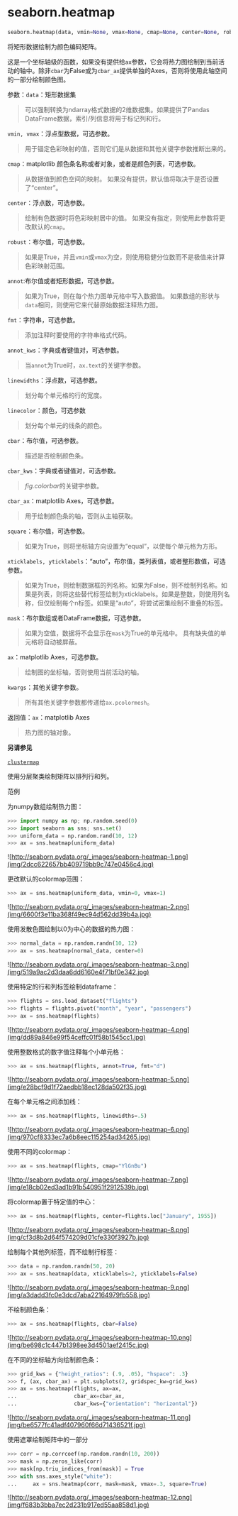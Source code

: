 # seaborn.heatmap

```py
seaborn.heatmap(data, vmin=None, vmax=None, cmap=None, center=None, robust=False, annot=None, fmt='.2g', annot_kws=None, linewidths=0, linecolor='white', cbar=True, cbar_kws=None, cbar_ax=None, square=False, xticklabels='auto', yticklabels='auto', mask=None, ax=None, **kwargs)
```

将矩形数据绘制为颜色编码矩阵。

这是一个坐标轴级的函数，如果没有提供给`ax`参数，它会将热力图绘制到当前活动的轴中。除非`cbar`为False或为`cbar_ax`提供单独的Axes，否则将使用此轴空间的一部分绘制颜色图。

参数：`data`：矩形数据集

> 可以强制转换为ndarray格式数据的2维数据集。如果提供了Pandas DataFrame数据，索引/列信息将用于标记列和行。

`vmin, vmax`：浮点型数据，可选参数。

> 用于锚定色彩映射的值，否则它们是从数据和其他关键字参数推断出来的。

`cmap`：matplotlib 颜色条名称或者对象，或者是颜色列表，可选参数。

> 从数据值到颜色空间的映射。 如果没有提供，默认值将取决于是否设置了“center”。

`center`：浮点数，可选参数。

> 绘制有色数据时将色彩映射居中的值。 如果没有指定，则使用此参数将更改默认的`cmap`。

`robust`：布尔值，可选参数。

> 如果是True，并且`vmin`或`vmax`为空，则使用稳健分位数而不是极值来计算色彩映射范围。

`annot`:布尔值或者矩形数据，可选参数。

> 如果为True，则在每个热力图单元格中写入数据值。 如果数组的形状与`data`相同，则使用它来代替原始数据注释热力图。

`fmt`：字符串，可选参数。

> 添加注释时要使用的字符串格式代码。

`annot_kws`：字典或者键值对，可选参数。

> 当`annot`为True时，`ax.text`的关键字参数。

`linewidths`：浮点数，可选参数。

> 划分每个单元格的行的宽度。

`linecolor`：颜色，可选参数

> 划分每个单元的线条的颜色。

`cbar`：布尔值，可选参数。

> 描述是否绘制颜色条。

`cbar_kws`：字典或者键值对，可选参数。

> *fig.colorbar*的关键字参数。

`cbar_ax`：matplotlib Axes，可选参数。

> 用于绘制颜色条的轴，否则从主轴获取。

`square`：布尔值，可选参数。

> 如果为True，则将坐标轴方向设置为“equal”，以使每个单元格为方形。

`xticklabels, yticklabels`：“auto”，布尔值，类列表值，或者整形数值，可选参数。

> 如果为True，则绘制数据框的列名称。如果为False，则不绘制列名称。如果是列表，则将这些替代标签绘制为xticklabels。如果是整数，则使用列名称，但仅绘制每个n标签。如果是“auto”，将尝试密集绘制不重叠的标签。

`mask`：布尔数组或者DataFrame数据，可选参数。

> 如果为空值，数据将不会显示在`mask`为True的单元格中。 具有缺失值的单元格将自动被屏蔽。

`ax`：matplotlib Axes，可选参数。

> 绘制图的坐标轴，否则使用当前活动的轴。

`kwargs`：其他关键字参数。

> 所有其他关键字参数都传递给`ax.pcolormesh`。

返回值：`ax`：matplotlib Axes

> 热力图的轴对象。

**另请参见**

[`clustermap`](seaborn.clustermap.html#seaborn.clustermap "seaborn.clustermap")

使用分层聚类绘制矩阵以排列行和列。

范例

为numpy数组绘制热力图：

```py
>>> import numpy as np; np.random.seed(0)
>>> import seaborn as sns; sns.set()
>>> uniform_data = np.random.rand(10, 12)
>>> ax = sns.heatmap(uniform_data)

```

![http://seaborn.pydata.org/_images/seaborn-heatmap-1.png](img/2dcc622657bb409719bb9c747e0456c4.jpg)

更改默认的colormap范围：

```py
>>> ax = sns.heatmap(uniform_data, vmin=0, vmax=1)

```

![http://seaborn.pydata.org/_images/seaborn-heatmap-2.png](img/6600f3e11ba368f49ec94d562dd39b4a.jpg)

使用发散色图绘制以0为中心的数据的热力图：

```py
>>> normal_data = np.random.randn(10, 12)
>>> ax = sns.heatmap(normal_data, center=0)

```

![http://seaborn.pydata.org/_images/seaborn-heatmap-3.png](img/519a9ac2d3daa6dd6160e4f71bf0e342.jpg)

使用特定的行和列标签绘制dataframe：

```py
>>> flights = sns.load_dataset("flights")
>>> flights = flights.pivot("month", "year", "passengers")
>>> ax = sns.heatmap(flights)

```

![http://seaborn.pydata.org/_images/seaborn-heatmap-4.png](img/dd89a846e99f54ceffc01f58b1545cc1.jpg)

使用整数格式的数字值注释每个小单元格：

```py
>>> ax = sns.heatmap(flights, annot=True, fmt="d")

```

![http://seaborn.pydata.org/_images/seaborn-heatmap-5.png](img/e28bcf9d1f72aedbb18ec128da502f35.jpg)

在每个单元格之间添加线：

```py
>>> ax = sns.heatmap(flights, linewidths=.5)

```

![http://seaborn.pydata.org/_images/seaborn-heatmap-6.png](img/970cf8333ec7a6b8eec115254ad34265.jpg)

使用不同的colormap：

```py
>>> ax = sns.heatmap(flights, cmap="YlGnBu")

```

![http://seaborn.pydata.org/_images/seaborn-heatmap-7.png](img/e18cb02ed3ad1b91b540951f2912539b.jpg)

将colormap置于特定值的中心：

```py
>>> ax = sns.heatmap(flights, center=flights.loc["January", 1955])

```

![http://seaborn.pydata.org/_images/seaborn-heatmap-8.png](img/cf3d8b2d64f574209d01cfe330f3927b.jpg)

绘制每个其他列标签，而不绘制行标签：

```py
>>> data = np.random.randn(50, 20)
>>> ax = sns.heatmap(data, xticklabels=2, yticklabels=False)

```

![http://seaborn.pydata.org/_images/seaborn-heatmap-9.png](img/a3dadd3fc0e3dcd7aba22164979fb558.jpg)

不绘制颜色条：

```py
>>> ax = sns.heatmap(flights, cbar=False)

```

![http://seaborn.pydata.org/_images/seaborn-heatmap-10.png](img/be698c1c447b1398ee3d4501aef2415c.jpg)

在不同的坐标轴方向绘制颜色条：

```py
>>> grid_kws = {"height_ratios": (.9, .05), "hspace": .3}
>>> f, (ax, cbar_ax) = plt.subplots(2, gridspec_kw=grid_kws)
>>> ax = sns.heatmap(flights, ax=ax,
...                  cbar_ax=cbar_ax,
...                  cbar_kws={"orientation": "horizontal"})

```

![http://seaborn.pydata.org/_images/seaborn-heatmap-11.png](img/be6577fc41adf407960f66d71436521f.jpg)

使用遮罩绘制矩阵中的一部分

```py
>>> corr = np.corrcoef(np.random.randn(10, 200))
>>> mask = np.zeros_like(corr)
>>> mask[np.triu_indices_from(mask)] = True
>>> with sns.axes_style("white"):
...     ax = sns.heatmap(corr, mask=mask, vmax=.3, square=True)

```

![http://seaborn.pydata.org/_images/seaborn-heatmap-12.png](img/f683b3bba7ec2d231b917ed55aa858d1.jpg)
